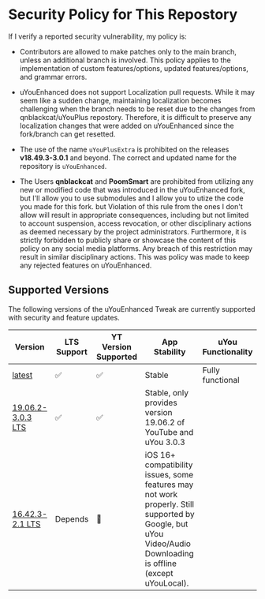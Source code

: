 # Security Policy for This Repostory
If I verify a reported security vulnerability, my policy is:

- Contributors are allowed to make patches only to the main branch, unless an additional branch is involved. This policy applies to the implementation of custom features/options, updated features/options, and grammar errors.

- uYouEnhanced does not support Localization pull requests. While it may seem like a sudden change, maintaining localization becomes challenging when the branch needs to be reset due to the changes from qnblackcat/uYouPlus repostory. Therefore, it is difficult to preserve any localization changes that were added on uYouEnhanced since the fork/branch can get resetted.

- The use of the name `uYouPlusExtra` is prohibited on the releases **v18.49.3-3.0.1** and beyond. The correct and updated name for the repository is `uYouEnhanced`.

- The Users **qnblackcat** and **PoomSmart** are prohibited from utilizing any new or modified code that was introduced in the uYouEnhanced fork, but I'll allow you to use submodules and I allow you to utize the code you made for this fork. but Violation of this rule from the ones I don't allow will result in appropriate consequences, including but not limited to account suspension, access revocation, or other disciplinary actions as deemed necessary by the project administrators. Furthermore, it is strictly forbidden to publicly share or showcase the content of this policy on any social media platforms. Any breach of this restriction may result in similar disciplinary actions. This was policy was made to keep any rejected features on uYouEnhanced.

## Supported Versions

The following versions of the uYouEnhanced Tweak are currently supported with security and feature updates.

| Version | LTS Support | YT Version Supported | App Stability | uYou Functionality |
| ------- | ----------- | -------------------- | ------------- | ------------------ |
| [latest](https://github.com/arichornlover/uYouEnhanced/releases/latest) | ✅ | ✅ | Stable | Fully functional |
| [19.06.2-3.0.3 LTS](https://github.com/arichornlover/uYouEnhanced/releases/tag/v19.06.2-3.0.3) | ✅ | ✅ | Stable, only provides version 19.06.2 of YouTube and uYou 3.0.3 |
| [16.42.3-2.1 LTS](https://github.com/arichornlover/uYouEnhanced/releases/tag/v16.42.3-2.1-F21) | Depends | 🚫 | iOS 16+ compatibility issues, some features may not work properly. Still supported by Google, but uYou Video/Audio Downloading is offline (except uYouLocal). |
